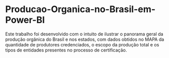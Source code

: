 # Producao-Organica-no-Brasil-em-Power-BI
Este trabalho foi desenvolvido com o intuito de ilustrar o panorama geral da produção orgânica do Brasil e nos estados, com dados obtidos no MAPA da quantidade de produtores credenciados, o escopo da produção total e os tipos de entidades presentes no processo de certificação. 
